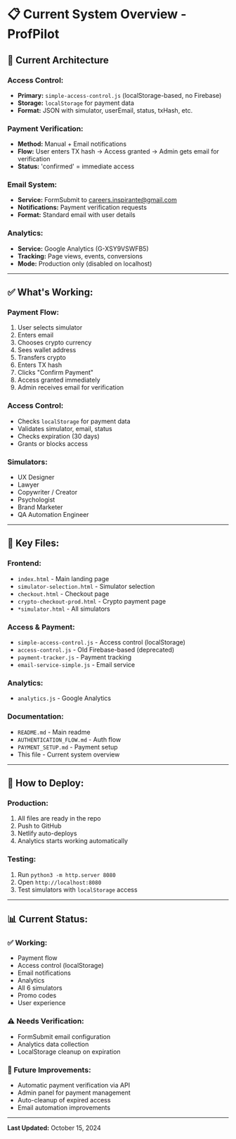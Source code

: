 # 📋 Current System Overview - ProfPilot

## 🎯 **Current Architecture**

### **Access Control:**
- **Primary:** `simple-access-control.js` (localStorage-based, no Firebase)
- **Storage:** `localStorage` for payment data
- **Format:** JSON with simulator, userEmail, status, txHash, etc.

### **Payment Verification:**
- **Method:** Manual + Email notifications
- **Flow:** User enters TX hash → Access granted → Admin gets email for verification
- **Status:** 'confirmed' = immediate access

### **Email System:**
- **Service:** FormSubmit to careers.inspirante@gmail.com
- **Notifications:** Payment verification requests
- **Format:** Standard email with user details

### **Analytics:**
- **Service:** Google Analytics (G-XSY9VSWFB5)
- **Tracking:** Page views, events, conversions
- **Mode:** Production only (disabled on localhost)

---

## ✅ **What's Working:**

### **Payment Flow:**
1. User selects simulator
2. Enters email
3. Chooses crypto currency
4. Sees wallet address
5. Transfers crypto
6. Enters TX hash
7. Clicks "Confirm Payment"
8. Access granted immediately
9. Admin receives email for verification

### **Access Control:**
- Checks `localStorage` for payment data
- Validates simulator, email, status
- Checks expiration (30 days)
- Grants or blocks access

### **Simulators:**
- UX Designer
- Lawyer
- Copywriter / Creator
- Psychologist
- Brand Marketer
- QA Automation Engineer

---

## 📁 **Key Files:**

### **Frontend:**
- `index.html` - Main landing page
- `simulator-selection.html` - Simulator selection
- `checkout.html` - Checkout page
- `crypto-checkout-prod.html` - Crypto payment page
- `*simulator.html` - All simulators

### **Access & Payment:**
- `simple-access-control.js` - Access control (localStorage)
- `access-control.js` - Old Firebase-based (deprecated)
- `payment-tracker.js` - Payment tracking
- `email-service-simple.js` - Email service

### **Analytics:**
- `analytics.js` - Google Analytics

### **Documentation:**
- `README.md` - Main readme
- `AUTHENTICATION_FLOW.md` - Auth flow
- `PAYMENT_SETUP.md` - Payment setup
- This file - Current system overview

---

## 🔧 **How to Deploy:**

### **Production:**
1. All files are ready in the repo
2. Push to GitHub
3. Netlify auto-deploys
4. Analytics starts working automatically

### **Testing:**
1. Run `python3 -m http.server 8080`
2. Open `http://localhost:8080`
3. Test simulators with `localStorage` access

---

## 📊 **Current Status:**

### **✅ Working:**
- Payment flow
- Access control (localStorage)
- Email notifications
- Analytics
- All 6 simulators
- Promo codes
- User experience

### **⚠️ Needs Verification:**
- FormSubmit email configuration
- Analytics data collection
- LocalStorage cleanup on expiration

### **🔮 Future Improvements:**
- Automatic payment verification via API
- Admin panel for payment management
- Auto-cleanup of expired access
- Email automation improvements

---

**Last Updated:** October 15, 2024

